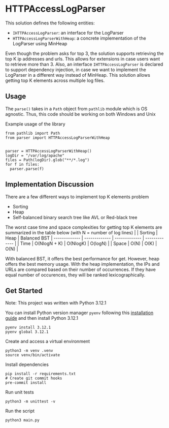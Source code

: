 # HTTPAccessLogParser

This solution defines the following entities:
* `IHTTPAccessLogParser`: an interface for the LogParser
* `HTTPAccessLogParserWithHeap`: a concrete implementation of the LogParser using MinHeap

Even though the problem asks for top 3, the solution supports retrieving the top K ip addresses and urls. This allows for extensions in case users want to retrieve more than 3. Also, an interface `IHTTPAccessLogParser` is declared to support dependency injection, in case we want to implement the LogParser in a different way instead of MinHeap. This solution allows getting top K elements across multiple log files.

## Usage
The `parse()` takes in a `Path` object from `pathlib` module which is OS agnostic. Thus, this code should be working on both Windows and Unix

Example usage of the library
```
from pathlib import Path
from parser import HTTPAccessLogParserWithHeap


parser = HTTPAccessLogParserWithHeap()
logDir = "/var/log/apache"
files = Path(logDir).glob("**/*.log")
for f in files:
  parser.parse(f)
```

## Implementation Discussion

There are a few different ways to implement top K elements problem
* Sorting
* Heap
* Self-balanced binary search tree like AVL or Red-black tree

The worst case time and space complexities for getting top K elements are summarized in the table below (with N = number of log lines)
|               | Sorting       | Heap          | Balanced BST
| ------------- | ------------- | ------------- | ------------- |
| Time          | O(NlogN + K)  | O(NlogK)      | O(logN)       |
| Space         | O(N)          | O(K)          | O(N)          |

With balanced BST, it offers the best performance for get. However, heap offers the best memory usage.
With the heap implementation, the IPs and URLs are compared based on their number of occurrences. If they have equal number of occurences, they will be ranked lexicographically.

## Get Started
Note: This project was written with Python 3.12.1

You can install Python version manager `pyenv` following this [installation guide](https://github.com/pyenv/pyenv?tab=readme-ov-file#installation) and then install Python 3.12.1
```
pyenv install 3.12.1
pyenv global 3.12.1
```

Create and access a virtual environment
```
python3 -m venv .venv
source venv/bin/activate
```

Install dependencies
```
pip install -r requirements.txt
# Create git commit hooks
pre-commit install
```

Run unit tests
```
python3 -m unittest -v
```

Run the script
```
python3 main.py
```

